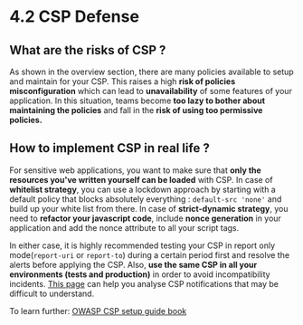 # 4.2 CSP Defense

## What are the risks of CSP ?

As shown in the overview section, there are many policies available to setup and maintain for your CSP.
This raises a high **risk of policies misconfiguration** which can lead to **unavailability** of some features of your application.
In this situation, teams become **too lazy to bother about maintaining the policies** and fall in the **risk of using too permissive policies.**

## How to implement CSP in real life ?

For sensitive web applications, you want to make sure that **only the resources you've written yourself can be loaded** with CSP.
In case of **whitelist strategy**, you can use a lockdown approach by starting with a default policy that blocks absolutely everything :  `default-src 'none'` and build up your white list from there.
In case of **strict-dynamic strategy**, you need to **refactor your javascript code**, include **nonce generation** in your application and add the nonce attribute to all your script tags.

In either case, it is highly recommended testing your CSP in report only mode(`report-uri` or `report-to`) during a certain period first and resolve the alerts before applying the CSP. 
Also, **use the same CSP in all your environments (tests and production)** in order to avoid incompatibility incidents.
[This page](https://github.com/nico3333fr/CSP-useful/blob/master/csp-wtf/explained.md) can help you analyse CSP notifications that may be difficult to understand.

To learn further:
[OWASP CSP setup guide book](https://owasp.org/www-pdf-archive//2019-02-22_-_How_do_I_Content_Security_Policy_-_Print.pdf)
